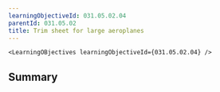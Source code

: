 ```yaml
---
learningObjectiveId: 031.05.02.04
parentId: 031.05.02
title: Trim sheet for large aeroplanes
---
```


```tsx eval
<LearningOBjectives learningObjectiveId={031.05.02.04} />
```

## Summary
